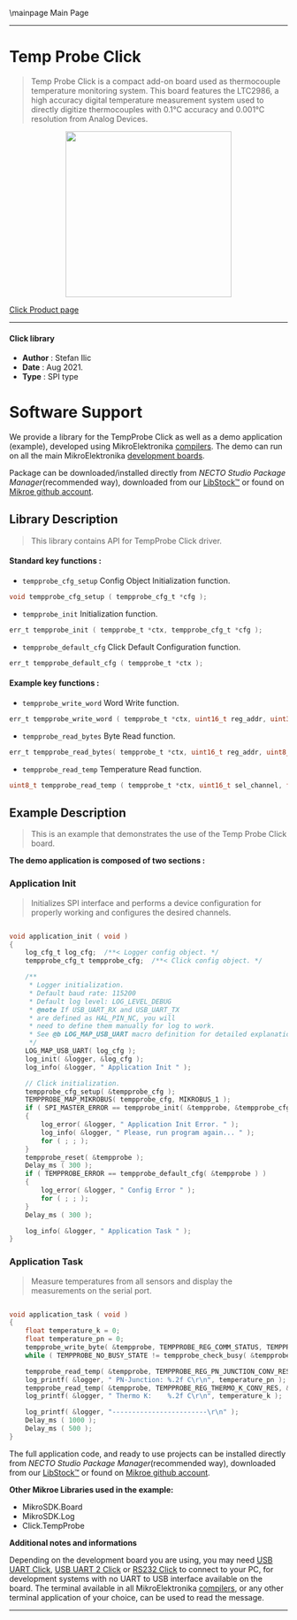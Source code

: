 \mainpage Main Page

---
# Temp Probe Click

> Temp Probe Click is a compact add-on board used as thermocouple temperature monitoring system. This board features the LTC2986, a high accuracy digital temperature measurement system used to directly digitize thermocouples with 0.1°C accuracy and 0.001°C resolution from Analog Devices.

<p align="center">
  <img src="https://download.mikroe.com/images/click_for_ide/temp_probe_click.png" height=300px>
</p>

[Click Product page](https://www.mikroe.com/temp-probe-click)

---


#### Click library

- **Author**        : Stefan Ilic
- **Date**          : Aug 2021.
- **Type**          : SPI type


# Software Support

We provide a library for the TempProbe Click
as well as a demo application (example), developed using MikroElektronika
[compilers](https://www.mikroe.com/necto-studio).
The demo can run on all the main MikroElektronika [development boards](https://www.mikroe.com/development-boards).

Package can be downloaded/installed directly from *NECTO Studio Package Manager*(recommended way), downloaded from our [LibStock&trade;](https://libstock.mikroe.com) or found on [Mikroe github account](https://github.com/MikroElektronika/mikrosdk_click_v2/tree/master/clicks).

## Library Description

> This library contains API for TempProbe Click driver.

#### Standard key functions :

- `tempprobe_cfg_setup` Config Object Initialization function.
```c
void tempprobe_cfg_setup ( tempprobe_cfg_t *cfg );
```

- `tempprobe_init` Initialization function.
```c
err_t tempprobe_init ( tempprobe_t *ctx, tempprobe_cfg_t *cfg );
```

- `tempprobe_default_cfg` Click Default Configuration function.
```c
err_t tempprobe_default_cfg ( tempprobe_t *ctx );
```

#### Example key functions :

- `tempprobe_write_word` Word Write function.
```c
err_t tempprobe_write_word ( tempprobe_t *ctx, uint16_t reg_addr, uint32_t data_in );
```

- `tempprobe_read_bytes` Byte Read function.
```c
err_t tempprobe_read_bytes( tempprobe_t *ctx, uint16_t reg_addr, uint8_t *data_out, uint8_t n_bytes );
```

- `tempprobe_read_temp` Temperature Read function.
```c
uint8_t tempprobe_read_temp ( tempprobe_t *ctx, uint16_t sel_channel, float *data_out );
```

## Example Description

> This is an example that demonstrates the use of the Temp Probe Click board.

**The demo application is composed of two sections :**

### Application Init

> Initializes SPI interface and performs a  device configuration for properly working and  configures the desired channels.

```c

void application_init ( void ) 
{
    log_cfg_t log_cfg;  /**< Logger config object. */
    tempprobe_cfg_t tempprobe_cfg;  /**< Click config object. */

    /** 
     * Logger initialization.
     * Default baud rate: 115200
     * Default log level: LOG_LEVEL_DEBUG
     * @note If USB_UART_RX and USB_UART_TX 
     * are defined as HAL_PIN_NC, you will 
     * need to define them manually for log to work. 
     * See @b LOG_MAP_USB_UART macro definition for detailed explanation.
     */
    LOG_MAP_USB_UART( log_cfg );
    log_init( &logger, &log_cfg );
    log_info( &logger, " Application Init " );

    // Click initialization.
    tempprobe_cfg_setup( &tempprobe_cfg );
    TEMPPROBE_MAP_MIKROBUS( tempprobe_cfg, MIKROBUS_1 );
    if ( SPI_MASTER_ERROR == tempprobe_init( &tempprobe, &tempprobe_cfg ) ) 
    {
        log_error( &logger, " Application Init Error. " );
        log_info( &logger, " Please, run program again... " );
        for ( ; ; );
    }
    tempprobe_reset( &tempprobe );
    Delay_ms ( 300 );
    if ( TEMPPROBE_ERROR == tempprobe_default_cfg( &tempprobe ) ) 
    {
        log_error( &logger, " Config Error " );
        for ( ; ; );
    }
    Delay_ms ( 300 );

    log_info( &logger, " Application Task " );
}

```

### Application Task

> Measure temperatures from all sensors and display the measurements on the serial port.

```c

void application_task ( void ) 
{
    float temperature_k = 0;
    float temperature_pn = 0;
    tempprobe_write_byte( &tempprobe, TEMPPROBE_REG_COMM_STATUS, TEMPPROBE_START_CONV );
    while ( TEMPPROBE_NO_BUSY_STATE != tempprobe_check_busy( &tempprobe ) );

    tempprobe_read_temp( &tempprobe, TEMPPROBE_REG_PN_JUNCTION_CONV_RES, &temperature_pn );
    log_printf( &logger, " PN-Junction: %.2f C\r\n", temperature_pn );
    tempprobe_read_temp( &tempprobe, TEMPPROBE_REG_THERMO_K_CONV_RES, &temperature_k );
    log_printf( &logger, " Thermo K:    %.2f C\r\n", temperature_k );

    log_printf( &logger, "------------------------\r\n" );
    Delay_ms ( 1000 );
    Delay_ms ( 500 );
}

```


The full application code, and ready to use projects can be installed directly from *NECTO Studio Package Manager*(recommended way), downloaded from our [LibStock&trade;](https://libstock.mikroe.com) or found on [Mikroe github account](https://github.com/MikroElektronika/mikrosdk_click_v2/tree/master/clicks).

**Other Mikroe Libraries used in the example:**

- MikroSDK.Board
- MikroSDK.Log
- Click.TempProbe

**Additional notes and informations**

Depending on the development board you are using, you may need
[USB UART Click](http://shop.mikroe.com/usb-uart-click),
[USB UART 2 Click](http://shop.mikroe.com/usb-uart-2-click) or
[RS232 Click](http://shop.mikroe.com/rs232-click) to connect to your PC, for
development systems with no UART to USB interface available on the board. The
terminal available in all MikroElektronika
[compilers](http://shop.mikroe.com/compilers), or any other terminal application
of your choice, can be used to read the message.

---
